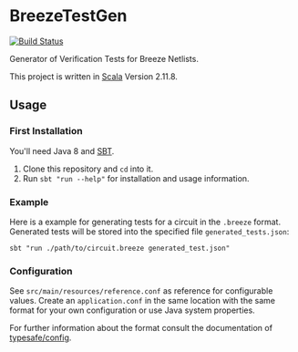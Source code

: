 # BreezeTestGen

[![Build Status](https://travis-ci.org/0x203/BreezeTestGen.svg?branch=master)](https://travis-ci.org/0x203/BreezeTestGen)

Generator of Verification Tests for Breeze Netlists.

This project is written in [Scala](http://www.scala-lang.org/) Version 2.11.8.


Usage
----

### First Installation

You'll need Java 8 and [SBT](http://www.scala-sbt.org/).

1. Clone this repository and `cd` into it.
2. Run `sbt "run --help"` for installation and usage information.

### Example

Here is a example for generating tests for a circuit in the `.breeze` format. Generated tests will be stored into the specified file `generated_tests.json`: 

    sbt "run ./path/to/circuit.breeze generated_test.json"

### Configuration

See `src/main/resources/reference.conf` as reference for configurable values.
Create an `application.conf` in the same location with the same format for your own configuration or use Java system properties.

For further information about the format consult the documentation of [typesafe/config](https://github.com/typesafehub/config).
